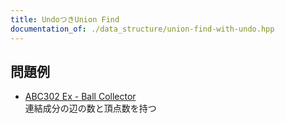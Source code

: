 ```yaml
---
title: UndoつきUnion Find
documentation_of: ./data_structure/union-find-with-undo.hpp
---
```


## 問題例

- [ABC302 Ex - Ball Collector](https://atcoder.jp/contests/abc302/tasks/abc302_h)  
連結成分の辺の数と頂点数を持つ



